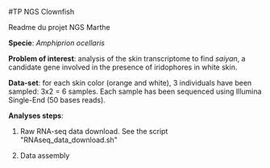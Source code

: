 #TP NGS Clownfish

Readme du projet NGS Marthe 

**Specie**: _Amphiprion ocellaris_

**Problem of interest**: analysis of the skin transcriptome to find _saiyan_, a candidate gene involved in the presence of iridophores in white skin.

**Data-set**: for each skin color (orange and white), 3 individuals have been sampled: 3x2 = 6 samples. Each sample has been sequenced using Illumina Single-End (50 bases reads).

**Analyses steps**:
1) Raw RNA-seq data download. See the script "RNAseq_data_download.sh"

2) Data assembly

